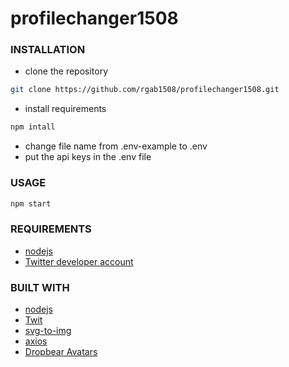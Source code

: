 # profilechanger1508


### INSTALLATION
* clone the repository
```bash
git clone https://github.com/rgab1508/profilechanger1508.git
```
* install requirements
```bash
npm intall
```
* change file name from .env-example to .env
* put the api keys in the .env file

### USAGE

```bash
npm start
```

### REQUIREMENTS
* [nodejs](https://nodejs.org)
* [Twitter developer account](https://developer.twitter.com/)

### BUILT WITH
* [nodejs](https://nodejs.org)
* [Twit](https://www.npmjs.com/package/twit)
* [svg-to-img](https://www.npmjs.com/package/svg-to-img)
* [axios](https://www.npmjs.com/package/axios)
* [Dropbear Avatars](https://avatars.dicebear.com/)